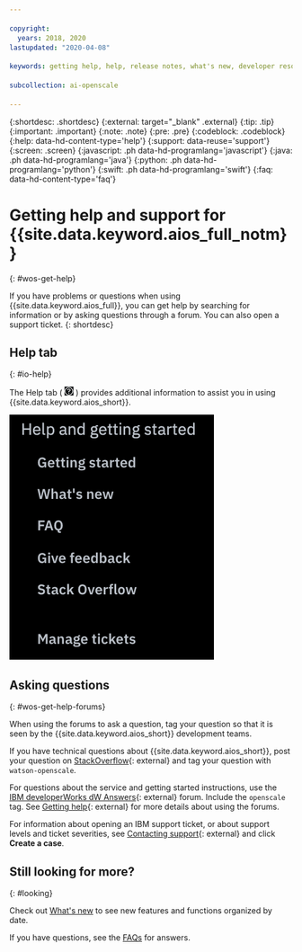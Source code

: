 ```yaml
---

copyright:
  years: 2018, 2020
lastupdated: "2020-04-08"

keywords: getting help, help, release notes, what's new, developer resources 

subcollection: ai-openscale

---
```


{:shortdesc: .shortdesc}
{:external: target="_blank" .external}
{:tip: .tip}
{:important: .important}
{:note: .note}
{:pre: .pre}
{:codeblock: .codeblock}
{:help: data-hd-content-type='help'}
{:support: data-reuse='support'}
{:screen: .screen}
{:javascript: .ph data-hd-programlang='javascript'}
{:java: .ph data-hd-programlang='java'}
{:python: .ph data-hd-programlang='python'}
{:swift: .ph data-hd-programlang='swift'}
{:faq: data-hd-content-type='faq'}

# Getting help and support for {{site.data.keyword.aios_full_notm}}
{: #wos-get-help}

If you have problems or questions when using {{site.data.keyword.aios_full}}, you can get help by searching for information or by asking questions through a forum. You can also open a support ticket.
{: shortdesc}

## Help tab
{: #io-help}

The Help tab ( ![help tab icon](images/wos-insight-help-tab.png) ) provides additional information to assist you in using {{site.data.keyword.aios_short}}.

![help panel](images/wos-help-tab-flyout.png)

## Asking questions
{: #wos-get-help-forums}

When using the forums to ask a question, tag your question so that it is seen by the {{site.data.keyword.aios_short}} development teams.

If you have technical questions about {{site.data.keyword.aios_short}}, post your question on [StackOverflow](https://stackoverflow.com/questions/tagged/watson-openscale){: external} and tag your question with `watson-openscale`.

For questions about the service and getting started instructions, use the [IBM developerWorks dW Answers](https://developer.ibm.com/?s=openscale){: external} forum. Include the `openscale` tag. See [Getting help](https://developer.ibm.com/answers/smartspace/dw-answers-help/index.html){: external} for more details about using the forums.

For information about opening an IBM support ticket, or about support levels and ticket severities, see [Contacting support](https://cloud.ibm.com/unifiedsupport/supportcenter){: external} and click **Create a case**.

## Still looking for more?
{: #looking}

Check out [What's new](/docs/services/ai-openscale?topic=ai-openscale-rn-relnotes) to see new features and functions organized by date.

If you have questions, see the [FAQs](/docs/services/ai-openscale?topic=ai-openscale-wos-faqs) for answers.
